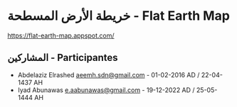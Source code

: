 # خريطة الأرض المسطحة - Flat Earth Map

<https://flat-earth-map.appspot.com/>

## المشاركين - Participantes

- Abdelaziz Elrashed <aeemh.sdn@gmail.com> - 01-02-2016 AD / 22-04-1437 AH
- Iyad Abunawas <e.aabunawas@gmail.com> - 19-12-2022 AD / 25-05-1444 AH
